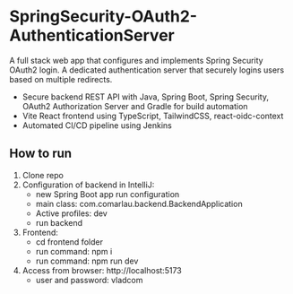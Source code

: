 # SpringSecurity-OAuth2-AuthenticationServer

A full stack web app that configures and implements Spring Security OAuth2 login. A dedicated authentication server that securely logins users based on multiple redirects.

- Secure backend REST API with Java, Spring Boot, Spring Security, OAuth2 Authorization Server and Gradle for build automation
- Vite React frontend using TypeScript, TailwindCSS, react-oidc-context
- Automated CI/CD pipeline using Jenkins

## How to run
1. Clone repo
2. Configuration of backend in IntelliJ:
   - new Spring Boot app run configuration
   - main class: com.comarlau.backend.BackendApplication
   - Active profiles: dev
   - run backend
3. Frontend:
   - cd frontend folder
   - run command: npm i
   - run command: npm run dev
4. Access from browser: http://localhost:5173
   - user and password: vladcom